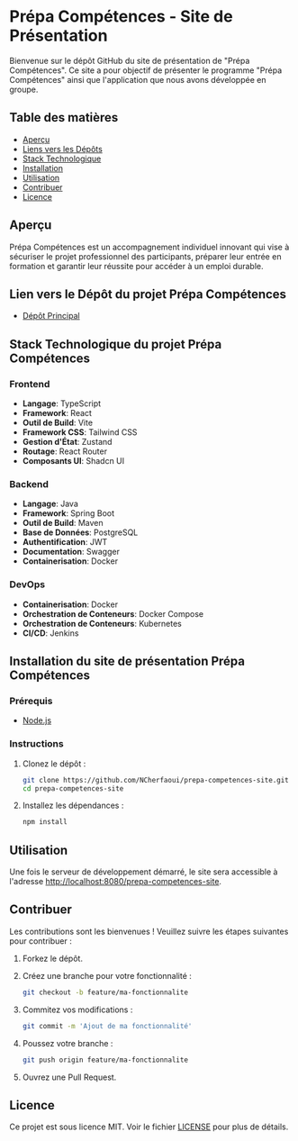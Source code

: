 # Prépa Compétences - Site de Présentation
Bienvenue sur le dépôt GitHub du site de présentation de "Prépa Compétences". Ce site a pour objectif de présenter le programme "Prépa Compétences" ainsi que l'application que nous avons développée en groupe.

## Table des matières

- [Aperçu](#aperçu)
- [Liens vers les Dépôts](#liens-vers-les-dépôts)
- [Stack Technologique](#stack-technologique)
- [Installation](#installation)
- [Utilisation](#utilisation)
- [Contribuer](#contribuer)
- [Licence](#licence)

## Aperçu

Prépa Compétences est un accompagnement individuel innovant qui vise à sécuriser le projet professionnel des participants, préparer leur entrée en formation et garantir leur réussite pour accéder à un emploi durable.

## Lien vers le Dépôt du projet Prépa Compétences

- [Dépôt Principal](https://github.com/CDA29/prepa_competences)

## Stack Technologique du projet Prépa Compétences

### Frontend

- **Langage**: TypeScript
- **Framework**: React
- **Outil de Build**: Vite
- **Framework CSS**: Tailwind CSS
- **Gestion d'État**: Zustand
- **Routage**: React Router
- **Composants UI**: Shadcn UI

### Backend

- **Langage**: Java
- **Framework**: Spring Boot
- **Outil de Build**: Maven
- **Base de Données**: PostgreSQL
- **Authentification**: JWT
- **Documentation**: Swagger
- **Containerisation**: Docker


### DevOps

- **Containerisation**: Docker
- **Orchestration de Conteneurs**: Docker Compose
- **Orchestration de Conteneurs**: Kubernetes
- **CI/CD**: Jenkins

## Installation du site de présentation Prépa Compétences

### Prérequis

- [Node.js](https://nodejs.org/)

### Instructions

1. Clonez le dépôt :

    ```sh
    git clone https://github.com/NCherfaoui/prepa-competences-site.git
    cd prepa-competences-site
    ```
2. Installez les dépendances :

    ```sh
    npm install
    ```

## Utilisation

Une fois le serveur de développement démarré, le site sera accessible à l'adresse [http://localhost:8080/prepa-competences-site](http://localhost:8080/prepa-competences-site).

## Contribuer

Les contributions sont les bienvenues ! Veuillez suivre les étapes suivantes pour contribuer :

1. Forkez le dépôt.
2. Créez une branche pour votre fonctionnalité :

    ```sh
    git checkout -b feature/ma-fonctionnalite
    ```
3. Commitez vos modifications :

    ```sh
    git commit -m 'Ajout de ma fonctionnalité'
    ```
4. Poussez votre branche :

    ```sh
    git push origin feature/ma-fonctionnalite
    ```
5. Ouvrez une Pull Request.

## Licence

Ce projet est sous licence MIT. Voir le fichier [LICENSE](./LICENSE) pour plus de détails.

